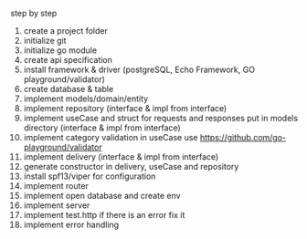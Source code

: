 step by step

1. create a project folder
2. initialize git
3. initialize go module
4. create api specification
5. install framework & driver (postgreSQL, Echo Framework, GO playground/validator)
6. create database & table
7. implement models/domain/entity
8. implement repository (interface & impl from interface)
9. implement useCase and struct for requests and responses put in models directory (interface & impl from interface)
10. implement category validation in useCase use https://github.com/go-playground/validator
11. implement delivery (interface & impl from interface)
12. generate constructor in delivery, useCase and repository
13. install spf13/viper for configuration
14. implement router 
15. implement open database and create env
16. implement server
17. implement test.http if there is an error fix it
18. implement error handling 